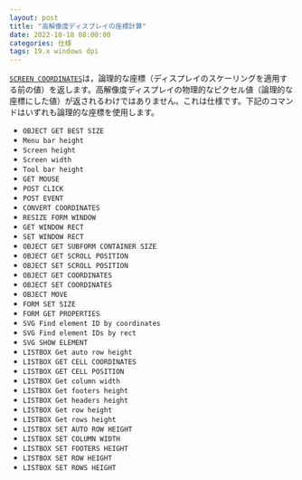 ```yaml
---
layout: post
title: "高解像度ディスプレイの座標計算"
date: 2022-10-18 08:00:00
categories: 仕様
tags: 19.x windows dpi
---
```


[`SCREEN COORDINATES`](https://doc.4d.com/4Dv19R7/4D/19-R7/SCREEN-COORDINATES.301-5944911.ja.html)は，論理的な座標（ディスプレイのスケーリングを適用する前の値）を返します。高解像度ディスプレイの物理的なピクセル値（論理的な座標にした値）が返されるわけではありません。これは仕様です。下記のコマンドはいずれも論理的な座標を使用します。

* `OBJECT GET BEST SIZE` 
* `Menu bar height`
* `Screen height`
* `Screen width`
* `Tool bar height`
* `GET MOUSE`
* `POST CLICK`
* `POST EVENT`
* `CONVERT COORDINATES`
* `RESIZE FORM WINDOW`
* `GET WINDOW RECT`
* `SET WINDOW RECT`
* `OBJECT GET SUBFORM CONTAINER SIZE`
* `OBJECT GET SCROLL POSITION`
* `OBJECT SET SCROLL POSITION`
* `OBJECT GET COORDINATES`
* `OBJECT SET COORDINATES`
* `OBJECT MOVE`
* `FORM SET SIZE`
* `FORM GET PROPERTIES`
* `SVG Find element ID by coordinates`
* `SVG Find element IDs by rect`
* `SVG SHOW ELEMENT`
* `LISTBOX Get auto row height`
* `LISTBOX GET CELL COORDINATES`
* `LISTBOX GET CELL POSITION`
* `LISTBOX Get column width`
* `LISTBOX Get footers height`
* `LISTBOX Get headers height`
* `LISTBOX Get row height`
* `LISTBOX Get rows height`
* `LISTBOX SET AUTO ROW HEIGHT`
* `LISTBOX SET COLUMN WIDTH`
* `LISTBOX SET FOOTERS HEIGHT`
* `LISTBOX SET ROW HEIGHT`
* `LISTBOX SET ROWS HEIGHT`
